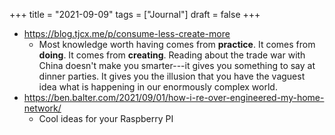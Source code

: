 +++
title = "2021-09-09"
tags = ["Journal"]
draft = false
+++

-   <https://blog.tjcx.me/p/consume-less-create-more>
    -   Most knowledge worth having comes from **practice**. It comes from **doing**. It comes from **creating**. Reading about the trade war with China doesn't make you smarter---it gives you something to say at dinner parties. It gives you the illusion that you have the vaguest idea what is happening in our enormously complex world.
-   <https://ben.balter.com/2021/09/01/how-i-re-over-engineered-my-home-network/>
    -   Cool ideas for your Raspberry PI